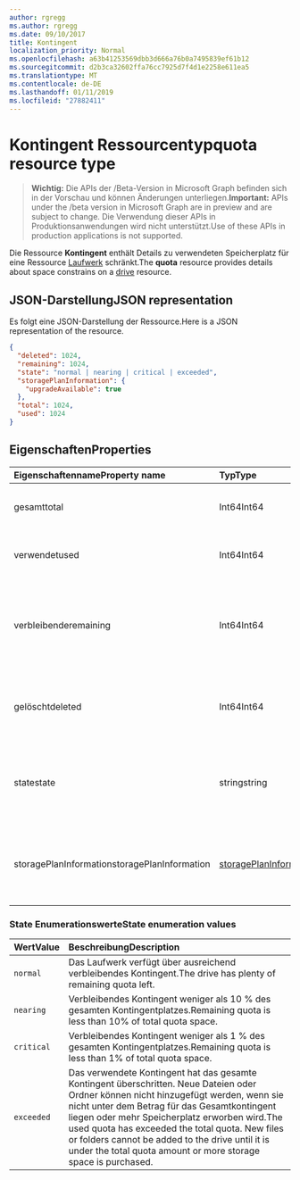 ```yaml
---
author: rgregg
ms.author: rgregg
ms.date: 09/10/2017
title: Kontingent
localization_priority: Normal
ms.openlocfilehash: a63b41253569dbb3d666a76b0a7495839ef61b12
ms.sourcegitcommit: d2b3ca32602ffa76cc7925d7f4d1e2258e611ea5
ms.translationtype: MT
ms.contentlocale: de-DE
ms.lasthandoff: 01/11/2019
ms.locfileid: "27882411"
---
```

# <a name="quota-resource-type"></a><span data-ttu-id="d08ca-102">Kontingent Ressourcentyp</span><span class="sxs-lookup"><span data-stu-id="d08ca-102">quota resource type</span></span>

> <span data-ttu-id="d08ca-103">**Wichtig:** Die APIs der /Beta-Version in Microsoft Graph befinden sich in der Vorschau und können Änderungen unterliegen.</span><span class="sxs-lookup"><span data-stu-id="d08ca-103">**Important:** APIs under the /beta version in Microsoft Graph are in preview and are subject to change.</span></span> <span data-ttu-id="d08ca-104">Die Verwendung dieser APIs in Produktionsanwendungen wird nicht unterstützt.</span><span class="sxs-lookup"><span data-stu-id="d08ca-104">Use of these APIs in production applications is not supported.</span></span>

<span data-ttu-id="d08ca-105">Die Ressource **Kontingent** enthält Details zu verwendeten Speicherplatz für eine Ressource [Laufwerk](drive.md) schränkt.</span><span class="sxs-lookup"><span data-stu-id="d08ca-105">The **quota** resource provides details about space constrains on a [drive](drive.md) resource.</span></span>

## <a name="json-representation"></a><span data-ttu-id="d08ca-106">JSON-Darstellung</span><span class="sxs-lookup"><span data-stu-id="d08ca-106">JSON representation</span></span>

<span data-ttu-id="d08ca-107">Es folgt eine JSON-Darstellung der Ressource.</span><span class="sxs-lookup"><span data-stu-id="d08ca-107">Here is a JSON representation of the resource.</span></span>

<!-- {
  "blockType": "resource",
  "optionalProperties": [ ],
  "@odata.type": "microsoft.graph.quota"
}-->

```json
{
  "deleted": 1024,
  "remaining": 1024,
  "state": "normal | nearing | critical | exceeded",
  "storagePlanInformation": {
    "upgradeAvailable": true
  },
  "total": 1024,
  "used": 1024
}
```

## <a name="properties"></a><span data-ttu-id="d08ca-108">Eigenschaften</span><span class="sxs-lookup"><span data-stu-id="d08ca-108">Properties</span></span>

| <span data-ttu-id="d08ca-109">Eigenschaftenname</span><span class="sxs-lookup"><span data-stu-id="d08ca-109">Property name</span></span> | <span data-ttu-id="d08ca-110">Typ</span><span class="sxs-lookup"><span data-stu-id="d08ca-110">Type</span></span>   | <span data-ttu-id="d08ca-111">Beschreibung</span><span class="sxs-lookup"><span data-stu-id="d08ca-111">Description</span></span>                                                                 |
|:--------------|:-------|:----------------------------------------------------------------------------|
| <span data-ttu-id="d08ca-112">gesamt</span><span class="sxs-lookup"><span data-stu-id="d08ca-112">total</span></span>         | <span data-ttu-id="d08ca-113">Int64</span><span class="sxs-lookup"><span data-stu-id="d08ca-113">Int64</span></span>  | <span data-ttu-id="d08ca-p102">Zulässige Speicherplatz in Byte. Schreibgeschützt.</span><span class="sxs-lookup"><span data-stu-id="d08ca-p102">Total allowed storage space, in bytes. Read-only.</span></span>                           |
| <span data-ttu-id="d08ca-116">verwendet</span><span class="sxs-lookup"><span data-stu-id="d08ca-116">used</span></span>          | <span data-ttu-id="d08ca-117">Int64</span><span class="sxs-lookup"><span data-stu-id="d08ca-117">Int64</span></span>  | <span data-ttu-id="d08ca-p103">Gesamter verwendeter Speicherplatz in Byte. Schreibgeschützt.</span><span class="sxs-lookup"><span data-stu-id="d08ca-p103">Total space used, in bytes. Read-only.</span></span>                                      |
| <span data-ttu-id="d08ca-120">verbleibende</span><span class="sxs-lookup"><span data-stu-id="d08ca-120">remaining</span></span>     | <span data-ttu-id="d08ca-121">Int64</span><span class="sxs-lookup"><span data-stu-id="d08ca-121">Int64</span></span>  | <span data-ttu-id="d08ca-p104">Gesamter verbleibender Speicherplatz vor dem Erreichen des Speicherkontingents in Byte. Schreibgeschützt.</span><span class="sxs-lookup"><span data-stu-id="d08ca-p104">Total space remaining before reaching the quota limit, in bytes. Read-only.</span></span> |
| <span data-ttu-id="d08ca-124">gelöscht</span><span class="sxs-lookup"><span data-stu-id="d08ca-124">deleted</span></span>       | <span data-ttu-id="d08ca-125">Int64</span><span class="sxs-lookup"><span data-stu-id="d08ca-125">Int64</span></span>  | <span data-ttu-id="d08ca-p105">Gesamte Dateien genutzter Speicherplatz im Papierkorb in Byte. Schreibgeschützt.</span><span class="sxs-lookup"><span data-stu-id="d08ca-p105">Total space consumed by files in the recycle bin, in bytes. Read-only.</span></span>      |
| <span data-ttu-id="d08ca-128">state</span><span class="sxs-lookup"><span data-stu-id="d08ca-128">state</span></span>         | <span data-ttu-id="d08ca-129">string</span><span class="sxs-lookup"><span data-stu-id="d08ca-129">string</span></span> | <span data-ttu-id="d08ca-p106">Wert der Enumeration, die den Zustand des Speicherplatzes angibt. Schreibgeschützt.</span><span class="sxs-lookup"><span data-stu-id="d08ca-p106">Enumeration value that indicates the state of the storage space. Read-only.</span></span> |
| <span data-ttu-id="d08ca-132">storagePlanInformation</span><span class="sxs-lookup"><span data-stu-id="d08ca-132">storagePlanInformation</span></span>  | [<span data-ttu-id="d08ca-133">storagePlanInformation</span><span class="sxs-lookup"><span data-stu-id="d08ca-133">storagePlanInformation</span></span>](storageplaninformation.md) | <span data-ttu-id="d08ca-134">Informationen über das Laufwerk Speicherung Kontingent Pläne.</span><span class="sxs-lookup"><span data-stu-id="d08ca-134">Information about the drive's storage quota plans.</span></span> <span data-ttu-id="d08ca-135">Nur in der persönlichen OneDrive.</span><span class="sxs-lookup"><span data-stu-id="d08ca-135">Only in Personal OneDrive.</span></span>|

### <a name="state-enumeration-values"></a><span data-ttu-id="d08ca-136">State Enumerationswerte</span><span class="sxs-lookup"><span data-stu-id="d08ca-136">State enumeration values</span></span>

| <span data-ttu-id="d08ca-137">Wert</span><span class="sxs-lookup"><span data-stu-id="d08ca-137">Value</span></span>      | <span data-ttu-id="d08ca-138">Beschreibung</span><span class="sxs-lookup"><span data-stu-id="d08ca-138">Description</span></span>                                                                                                                                                                 |
|:-----------|:----------------------------------------------------------------------------------------------------------------------------------------------------------------------------|
| `normal`   | <span data-ttu-id="d08ca-139">Das Laufwerk verfügt über ausreichend verbleibendes Kontingent.</span><span class="sxs-lookup"><span data-stu-id="d08ca-139">The drive has plenty of remaining quota left.</span></span>                                                                                                                               |
| `nearing`  | <span data-ttu-id="d08ca-140">Verbleibendes Kontingent weniger als 10 % des gesamten Kontingentplatzes.</span><span class="sxs-lookup"><span data-stu-id="d08ca-140">Remaining quota is less than 10% of total quota space.</span></span>                                                                                                                      |
| `critical` | <span data-ttu-id="d08ca-141">Verbleibendes Kontingent weniger als 1 % des gesamten Kontingentplatzes.</span><span class="sxs-lookup"><span data-stu-id="d08ca-141">Remaining quota is less than 1% of total quota space.</span></span>                                                                                                                       |
| `exceeded` | <span data-ttu-id="d08ca-p108">Das verwendete Kontingent hat das gesamte Kontingent überschritten. Neue Dateien oder Ordner können nicht hinzugefügt werden, wenn sie nicht unter dem Betrag für das Gesamtkontingent liegen oder mehr Speicherplatz erworben wird.</span><span class="sxs-lookup"><span data-stu-id="d08ca-p108">The used quota has exceeded the total quota. New files or folders cannot be added to the drive until it is under the total quota amount or more storage space is purchased.</span></span> |

<!-- {
  "type": "#page.annotation",
  "description": "The quota facet provides information about how much space the OneDrive has available.",
  "keywords": "quota,available,remaining,used",
  "section": "documentation",
  "tocPath": "Facets/Quota"
} -->

